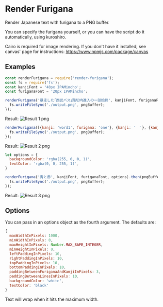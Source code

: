 # Render Furigana
Render Japanese text with furigana to a PNG buffer.

You can specify the furigana yourself, or you can have the script do it automatically, using kuroshiro.

Cairo is required for image rendering. If you don't have it installed, see canvas' page for instructions: https://www.npmjs.com/package/canvas

## Examples
```js
const renderFurigana = require('render-furigana');
const fs = require('fs');
const kanjiFont = '40px IPAMincho';
const furiganaFont = '20px IPAMincho';

renderFurigana('暴走した｢西武バス｣踏切内進入の一部始終', kanjiFont, furiganaFont).then(pngBuffer => {
  fs.writeFileSync('./output.png', pngBuffer);
});
```

Result:
![Result 1 png](https://preview.ibb.co/gWcnmR/output1.png "Result 1 png")
```js
renderFurigana([{kanji: 'word1', furigana: 'one'}, {kanji: '  '}, {kanji: 'word-two', furigana: 'two'}], kanjiFont, furiganaFont).then(pngBuffer => {
  fs.writeFileSync('./output.png', pngBuffer);
});
```

Result:
![Result 2 png](https://image.ibb.co/gbqjY6/output2.png "Result 2 png")
```js
let options = {
  backgroundColor: 'rgba(255, 0, 0, 1)',
  textColor: 'rgba(0, 0, 255, 1)',
}

renderFurigana('青と赤', kanjiFont, furiganaFont, options).then(pngBuffer => {
  fs.writeFileSync('./output.png', pngBuffer);
});
```
Result:
![Result 3 png](https://image.ibb.co/bsxL6R/output3.png "Result 3 png")
## Options
You can pass in an options object as the fourth argument. The defaults are:
```js
{
  maxWidthInPixels: 1000,
  minWidthInPixels: 0,
  maxHeightInPixels: Number.MAX_SAFE_INTEGER,
  minHeightInPixels: 0,
  leftPaddingInPixels: 10,
  rightPaddingInPixels: 10,
  topPaddingInPixels: 10,
  bottomPaddingInPixels: 10,
  paddingBetweenFuriganaAndKanjiInPixels: 3,
  paddingBetweenLinesInPixels: 10,
  backgroundColor: 'white',
  textColor: 'black'
}
```

Text will wrap when it hits the maximum width.
